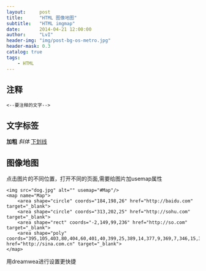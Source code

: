 ```yaml
---
layout:     post
title:      "HTML 图像地图"
subtitle:   "HTML imgmap"
date:       2014-04-21 12:00:00
author:     "LvI"
header-img: "img/post-bg-os-metro.jpg"
header-mask: 0.3
catalog: true
tags:
    - HTML
---
```



## 注释

```
<--要注释的文字-->
```

## 文字标签

<strong>加粗</strong>
<em>斜体</em>
<u>下划线</u>

## 图像地图

点击图片的不同位置，打开不同的页面,需要给图片加usemap属性

```
<img src="dog.jpg" alt="" usemap="#Map"/>
<map name="Map">
    <area shape="circle" coords="184,198,26" href="http://baidu.com" target="_blank">
    <area shape="circle" coords="313,202,25" href="http://sohu.com" target="_blank">
    <area shape="rect" coords="-2,149,99,236" href="http://so.com" target="_blank">
    <area shape="poly" coords="395,105,403,80,404,60,401,40,399,25,389,14,377,9,369,7,346,15,336,24,325,30,320,39" href="http://sina.com.cn" target="_blank">
</map>
```    

用dreamwea进行设置更快捷


